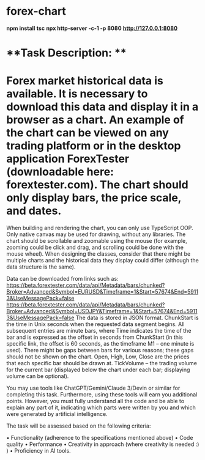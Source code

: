 # **forex-chart**
**npm install**
**tsc**
**npx http-server -c-1 -p 8080**
**http://127.0.0.1:8080**

# **Task Description: ** 
# **Forex market historical data is available. It is necessary to download this data and display it in a browser as a chart. An example of the chart can be viewed on any trading platform or in the desktop application ForexTester (downloadable here: forextester.com). The chart should only display bars, the price scale, and dates.**

When building and rendering the chart, you can only use TypeScript OOP. Only native canvas may be used for drawing, without any libraries. The chart should be scrollable and zoomable using the mouse (for example, zooming could be click and drag, and scrolling could be done with the mouse wheel). When designing the classes, consider that there might be multiple charts and the historical data they display could differ (although the data structure is the same).

Data can be downloaded from links such as: https://beta.forextester.com/data/api/Metadata/bars/chunked?Broker=Advanced&Symbol=EURUSD&Timeframe=1&Start=57674&End=59113&UseMessagePack=false
https://beta.forextester.com/data/api/Metadata/bars/chunked?Broker=Advanced&Symbol=USDJPY&Timeframe=1&Start=57674&End=59113&UseMessagePack=false
The data is stored in JSON format. ChunkStart is the time in Unix seconds when the requested data segment begins. All subsequent entries are minute bars, where Time indicates the time of the bar and is expressed as the offset in seconds from ChunkStart (in this specific link, the offset is 60 seconds, as the timeframe M1 – one minute is used). There might be gaps between bars for various reasons; these gaps should not be shown on the chart. Open, High, Low, Close are the prices that each specific bar should be drawn at. TickVolume – the trading volume for the current bar (displayed below the chart under each bar; displaying volume can be optional).

You may use tools like ChatGPT/Gemini/Claude 3/Devin or similar for completing this task. Furthermore, using these tools will earn you additional points. However, you must fully understand all the code and be able to explain any part of it, indicating which parts were written by you and which were generated by artificial intelligence.

The task will be assessed based on the following criteria:

•	Functionality (adherence to the specifications mentioned above)
•	Code quality
•	Performance
•	Creativity in approach (where creativity is needed :) )
•	Proficiency in AI tools.

